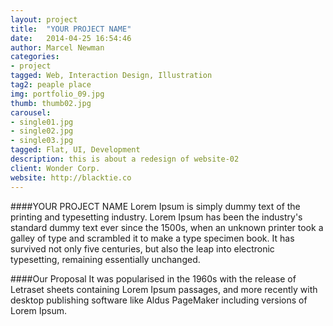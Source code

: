 ```yaml
---
layout: project
title:  "YOUR PROJECT NAME"
date:   2014-04-25 16:54:46
author: Marcel Newman
categories:
- project
tagged: Web, Interaction Design, Illustration
tag2: peaple place
img: portfolio_09.jpg
thumb: thumb02.jpg
carousel:
- single01.jpg
- single02.jpg
- single03.jpg
tagged: Flat, UI, Development
description: this is about a redesign of website-02
client: Wonder Corp.
website: http://blacktie.co
---
```

####YOUR PROJECT NAME
Lorem Ipsum is simply dummy text of the printing and typesetting industry. Lorem Ipsum has been the industry's standard dummy text ever since the 1500s, when an unknown printer took a galley of type and scrambled it to make a type specimen book. It has survived not only five centuries, but also the leap into electronic typesetting, remaining essentially unchanged.

####Our Proposal
It was popularised in the 1960s with the release of Letraset sheets containing Lorem Ipsum passages, and more recently with desktop publishing software like Aldus PageMaker including versions of Lorem Ipsum.
